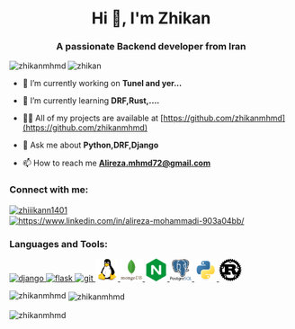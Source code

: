 <h1 align="center">Hi 👋, I'm Zhikan</h1>
<h3 align="center">A passionate Backend developer from Iran</h3>
<img align='right' alt='zhikan' width='400' src='https://mir-s3-cdn-cf.behance.net/project_modules/hd/06f21a161921919.63cd7887d0a70.gif' >
<p align="left"> <img src="https://komarev.com/ghpvc/?username=zhikanmhmd&label=Profile%20views&color=0e75b6&style=flat" alt="zhikanmhmd" /> </p>

- 🔭 I’m currently working on **Tunel and yer...**

- 🌱 I’m currently learning **DRF,Rust,....**

- 👨‍💻 All of my projects are available at [https://github.com/zhikanmhmd](https://github.com/zhikanmhmd)

- 💬 Ask me about **Python,DRF,Django**

- 📫 How to reach me **Alireza.mhmd72@gmail.com**

<h3 align="left">Connect with me:</h3>
<p align="left">
<a href="https://twitter.com/zhiiikann1401" target="blank"><img align="center" src="https://raw.githubusercontent.com/rahuldkjain/github-profile-readme-generator/master/src/images/icons/Social/twitter.svg" alt="zhiiikann1401" height="30" width="40" /></a>
<a href="https://www.linkedin.com/in/alireza-mohammadi-903a04bb/" target="blank"><img align="center" src="https://raw.githubusercontent.com/rahuldkjain/github-profile-readme-generator/master/src/images/icons/Social/linked-in-alt.svg" alt="https://www.linkedin.com/in/alireza-mohammadi-903a04bb/" height="30" width="40" /></a>
</p>

<h3 align="left">Languages and Tools:</h3>
<p align="left"> <a href="https://www.djangoproject.com/" target="_blank" rel="noreferrer"> <img src="https://cdn.worldvectorlogo.com/logos/django.svg" alt="django" width="40" height="40"/> </a> <a href="https://flask.palletsprojects.com/" target="_blank" rel="noreferrer"> <img src="https://www.vectorlogo.zone/logos/pocoo_flask/pocoo_flask-icon.svg" alt="flask" width="40" height="40"/> </a> <a href="https://git-scm.com/" target="_blank" rel="noreferrer"> <img src="https://www.vectorlogo.zone/logos/git-scm/git-scm-icon.svg" alt="git" width="40" height="40"/> </a> <a href="https://www.linux.org/" target="_blank" rel="noreferrer"> <img src="https://raw.githubusercontent.com/devicons/devicon/master/icons/linux/linux-original.svg" alt="linux" width="40" height="40"/> </a> <a href="https://www.mongodb.com/" target="_blank" rel="noreferrer"> <img src="https://raw.githubusercontent.com/devicons/devicon/master/icons/mongodb/mongodb-original-wordmark.svg" alt="mongodb" width="40" height="40"/> </a> <a href="https://www.nginx.com" target="_blank" rel="noreferrer"> <img src="https://raw.githubusercontent.com/devicons/devicon/master/icons/nginx/nginx-original.svg" alt="nginx" width="40" height="40"/> </a> <a href="https://www.postgresql.org" target="_blank" rel="noreferrer"> <img src="https://raw.githubusercontent.com/devicons/devicon/master/icons/postgresql/postgresql-original-wordmark.svg" alt="postgresql" width="40" height="40"/> </a> <a href="https://www.python.org" target="_blank" rel="noreferrer"> <img src="https://raw.githubusercontent.com/devicons/devicon/master/icons/python/python-original.svg" alt="python" width="40" height="40"/> </a> <a href="https://www.rust-lang.org" target="_blank" rel="noreferrer"> <img src="https://raw.githubusercontent.com/devicons/devicon/master/icons/rust/rust-plain.svg" alt="rust" width="40" height="40"/> </a> </p>

<p><img align="left" src="https://github-readme-stats.vercel.app/api/top-langs?username=zhikanmhmd&show_icons=true&locale=en&layout=compact" alt="zhikanmhmd" /></p>

<p>&nbsp;<img align="center" src="https://github-readme-stats.vercel.app/api?username=zhikanmhmd&show_icons=true&locale=en" alt="zhikanmhmd" /></p>

<p><img align="center" src="https://github-readme-streak-stats.herokuapp.com/?user=zhikanmhmd&" alt="zhikanmhmd" /></p>
